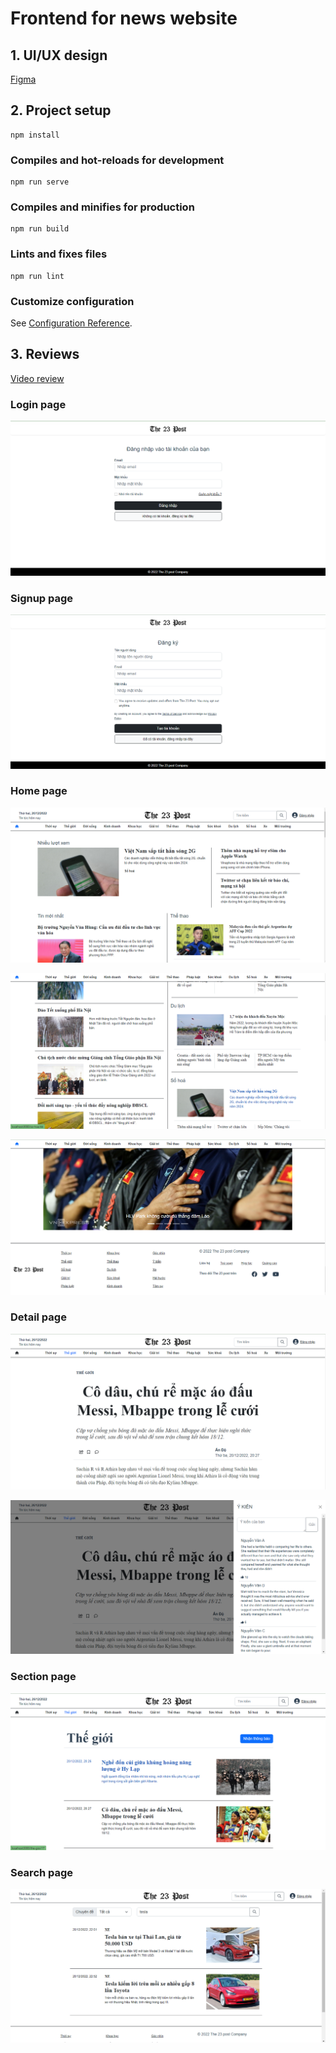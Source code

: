 # Frontend for news website

## 1. UI/UX design

[Figma](https://www.figma.com/file/co8aFM8u9Bk59dG0InnR7V/UI%2FUX-News-website?node-id=0%3A1)

## 2. Project setup
```
npm install
```

### Compiles and hot-reloads for development
```
npm run serve
```

### Compiles and minifies for production
```
npm run build
```

### Lints and fixes files
```
npm run lint
```

### Customize configuration
See [Configuration Reference](https://cli.vuejs.org/config/).

## 3. Reviews

[Video review](https://drive.google.com/file/d/1F2PkQmcDpnJYh_nRVJwjBmHqCms1p1i6/view?usp=sharing)

### Login page

<kbd>![login page](/reviews/login.png "Login page")</kbd>

### Signup page

<kbd>![signup page](/reviews/signup.png "Signup page")</kbd>

### Home page

<kbd>![home page](/reviews/home1.png "Home page")</kbd>

<kbd>![home page](/reviews/home2.png "Home page")</kbd>

<kbd>![home page](/reviews/home3.png "Home page")</kbd>

### Detail page

<kbd>![detail page](/reviews/detail1.png "Detail page")</kbd>

<kbd>![detail page](/reviews/detail2.png "Detail page")</kbd>

### Section page

<kbd>![section page](/reviews/category.png "Section page")</kbd>

### Search page

<kbd>![search page](/reviews/search.png "Search page")</kbd>
